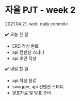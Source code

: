 # 자율 PJT - week 2

2021.04.21. wed. daily commit🔥

✔️ 오늘 한 일

- ERD 작성 완료
- api 컨벤션 스터디
- api 초안 작성



✔️ 내일 할 일

- api 작성 완료
- swagger, api 컨벤션 스터디
- 발표자료 및 발표 준비